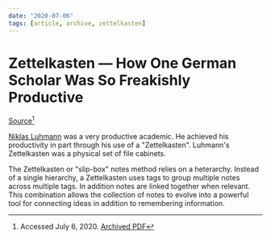 ```yaml
---
date: "2020-07-06"
tags: [article, archive, zettelkasten]
---
```


# Zettelkasten — How One German Scholar Was So Freakishly Productive

[Source][original][^source]

[Niklas Luhmann][luhmann] was a very productive academic. He achieved his
productivity in part through his use of a "Zettelkasten". Luhmann's Zettelkasten
was a physical set of file cabinets.

The Zettelkasten or "slip-box" notes method relies on a heterarchy. Instead of a
single hierarchy, a Zettelkasten uses tags to group multiple notes across
multiple tags. In addition notes are linked together when relevant. This
combination allows the collection of notes to evolve into a powerful tool for
connecting ideas in addition to remembering information.

[^source]: Accessed July 6, 2020. [Archived PDF][pdf]

[luhmann]: https://en.wikipedia.org/wiki/Niklas_Luhmann
[original]:
  https://writingcooperative.com/zettelkasten-how-one-german-scholar-was-so-freakishly-productive-997e4e0ca125
[pdf]:
  ./static/archive/2020-07-06--writtingcooperative.com/zettelkasten-how-one-german-scholar-was-so-freakishly-productive-997e7e0ca125.pdf
